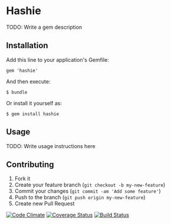 # Hashie

TODO: Write a gem description

## Installation

Add this line to your application's Gemfile:

    gem 'hashie'

And then execute:

    $ bundle

Or install it yourself as:

    $ gem install hashie

## Usage

TODO: Write usage instructions here

## Contributing

1. Fork it
2. Create your feature branch (`git checkout -b my-new-feature`)
3. Commit your changes (`git commit -am 'Add some feature'`)
4. Push to the branch (`git push origin my-new-feature`)
5. Create new Pull Request

[![Code Climate](https://codeclimate.com/repos/51dbca00f3ea002d1f0030f8/badges/a309dd9d03d5c412eb69/gpa.png)](https://codeclimate.com/repos/51dbca00f3ea002d1f0030f8/feed)
[![Coverage Status](https://coveralls.io/repos/PanfilovDenis/hashie/badge.png)](https://coveralls.io/r/PanfilovDenis/hashie)
[![Build Status](https://travis-ci.org/stasialopatina/hashie.png)](https://travis-ci.org/[YOUR_GITHUB_USERNAME]/[YOUR_PROJECT_NAME])
